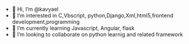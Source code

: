 - 👋 Hi, I’m @kavyael
- 👀 I’m interested in C,Vbscript, python,Django,Xml,html5,frontend development,programming
- 🌱 I’m currently learning Javascript, Angular, flask
- 💞️ I’m looking to collaborate on python learnig and related framework 

<!---
kavyael/kavyael is a ✨ special ✨ repository because its `README.md` (this file) appears on your GitHub profile.
You can click the Preview link to take a look at your changes.
--->
